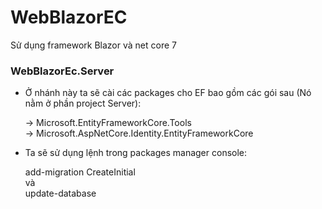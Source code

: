 # WebBlazorEC
Sử dụng framework Blazor và net core 7

### WebBlazorEc.Server
- Ở nhánh này ta sẽ cài các packages cho EF bao gồm các gói sau (Nó nằm ở phần project Server):
  <p>
  -> Microsoft.EntityFrameworkCore.Tools
  <br/>
  -> Microsoft.AspNetCore.Identity.EntityFrameworkCore
  </p>
- Ta sẽ sử dụng lệnh trong packages manager console:
  <p>
    add-migration CreateInitial
    <br/>
    và
    <br/>
    update-database
  </p>
